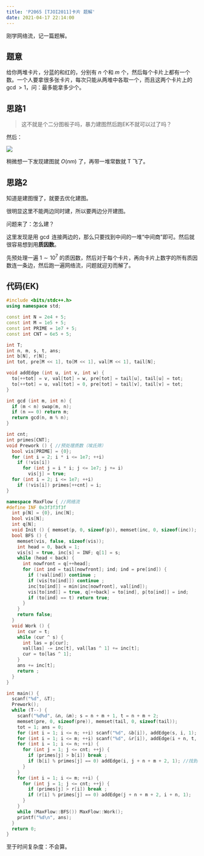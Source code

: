 ```yaml
---
title: 'P2065 [TJOI2011]卡片 题解'
date: 2021-04-17 22:14:00
---
```


刚学网络流，记一篇题解。

## 题意

给你两堆卡片，分蓝的和红的，分别有 $n$ 个和 $m$ 个，然后每个卡片上都有一个数。一个人要拿很多张卡片，每次只能从两堆中各取一个，而且这两个卡片上的 $\gcd>1$，问：最多能拿多少个。

## 思路1

> 这不就是个二分图板子吗，暴力建图然后跑EK不就可以过了吗？

然后：

![](https://cdn.luogu.com.cn/upload/image_hosting/etrcic7o.png?x-oss-process=image/resize,m_lfit,h_170,w_225)

稍微想一下发现建图就 $O(nm)$ 了，再带一堆常数就 T 飞了。

## 思路2

知道是建图慢了，就要去优化建图。

很明显这里不能两边同时建，所以要两边分开建图。

问题来了：怎么建？

这里发现是用 $\gcd$ 连接两边的，那么只要找到中间的一堆“中间商”即可。然后就很容易想到用**质因数**。

先预处理一遍 $1\sim 10^7$ 的质因数，然后对于每个卡片，再向卡片上数字的所有质因数连一条边，然后跑一遍网络流，问题就迎刃而解了。

## 代码(EK)

```cpp
#include <bits/stdc++.h>
using namespace std;

const int N = 2e4 + 5;
const int M = 1e5 + 5;
const int PRIME = 1e7 + 5;
const int CNT = 6e5 + 5;

int T;
int n, m, s, t, ans;
int b[N], r[N];
int tot, pre[M << 1], to[M << 1], val[M << 1], tail[N];

void addEdge (int u, int v, int w) {
  to[++tot] = v, val[tot] = w, pre[tot] = tail[u], tail[u] = tot;
  to[++tot] = u, val[tot] = 0, pre[tot] = tail[v], tail[v] = tot;
}

int gcd (int m, int n) {
  if (m < n) swap(m, n);
  if (n == 0) return m;
  return gcd(n, m % n);
}

int cnt;
int primes[CNT];
void Prework () { //预处理质数（埃氏筛）
  bool vis[PRIME] = {0};
  for (int i = 2; i * i <= 1e7; ++i)
    if (!vis[i])
      for (int j = i * i; j <= 1e7; j += i)
        vis[j] = true;
  for (int i = 2; i <= 1e7; ++i)
    if (!vis[i]) primes[++cnt] = i;
}

namespace MaxFlow { //网络流
#define INF 0x3f3f3f3f
  int p[N] = {0}, inc[N];
  bool vis[N];
  int q[N];
  void Init () { memset(p, 0, sizeof(p)), memset(inc, 0, sizeof(inc)); }
  bool BFS () {
    memset(vis, false, sizeof(vis));
    int head = 0, back = 1;
    vis[s] = true, inc[s] = INF; q[1] = s;
    while (head < back) {
      int nowfront = q[++head];
      for (int ind = tail[nowfront]; ind; ind = pre[ind]) {
        if (!val[ind]) continue ;
        if (vis[to[ind]]) continue ;
        inc[to[ind]] = min(inc[nowfront], val[ind]);
        vis[to[ind]] = true, q[++back] = to[ind], p[to[ind]] = ind;
        if (to[ind] == t) return true;
      }
    }
    return false;
  }
  void Work () {
    int cur = t;
    while (cur ^ s) {
      int las = p[cur];
      val[las] -= inc[t], val[las ^ 1] += inc[t];
      cur = to[las ^ 1];
    }
    ans += inc[t];
    return ;
  }
}

int main() {
  scanf("%d", &T);
  Prework();
  while (T--) {
    scanf("%d%d", &n, &m); s = n + m + 1, t = n + m + 2;
    memset(pre, 0, sizeof(pre)), memset(tail, 0, sizeof(tail));
    tot = 1; ans = 0;
    for (int i = 1; i <= n; ++i) scanf("%d", &b[i]), addEdge(s, i, 1); //左边的超级源点向i连边
    for (int i = 1; i <= m; ++i) scanf("%d", &r[i]), addEdge(i + n, t, 1); //右边的超级源点向i+n连边（至于为什么是i+n就不用解释了吧）
    for (int i = 1; i <= n; ++i) {
      for (int j = 1; j <= cnt; ++j) {
        if (primes[j] > b[i]) break ;
        if (b[i] % primes[j] == 0) addEdge(i, j + n + m + 2, 1); //找到质因数然后建边
      }
    }
    for (int i = 1; i <= m; ++i) {
      for (int j = 1; j <= cnt; ++j) {
        if (primes[j] > r[i]) break ;
        if (r[i] % primes[j] == 0) addEdge(j + n + m + 2, i + n, 1);
      }
    }
    while (MaxFlow::BFS()) MaxFlow::Work();
    printf("%d\n", ans);
  }
  return 0;
} 

```

至于时间复杂度：不会算。